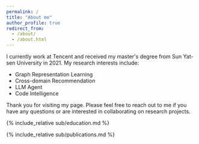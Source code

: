 ```yaml
---
permalink: /
title: "About me"
author_profile: true
redirect_from: 
  - /about/
  - /about.html
---
```


I currently work at Tencent and received my master's degree from Sun Yat-sen University in 2021.
My research interests include: 
- Graph Representation Learning
- Cross-domain Recommendation
- LLM Agent
- Code Intelligence

Thank you for visiting my page. Please feel free to reach out to me if you have any questions or are interested in collaborating on research projects.

{% include_relative sub/education.md %}

{% include_relative sub/publications.md %}
